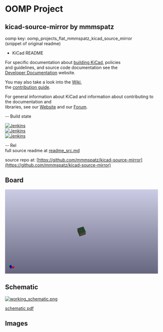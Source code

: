 # OOMP Project  
## kicad-source-mirror  by mmmspatz  
  
oomp key: oomp_projects_flat_mmmspatz_kicad_source_mirror  
(snippet of original readme)  
  
- KiCad README  
  
For specific documentation about [building KiCad](https://dev-docs.kicad.org/en/build/), policies  
and guidelines, and source code documentation see the  
[Developer Documentation](https://dev-docs.kicad.org) website.  
  
You may also take a look into the [Wiki](https://gitlab.com/kicad/code/kicad/-/wikis/home),  
the [contribution guide](https://dev-docs.kicad.org/en/contribute/).  
  
For general information about KiCad and information about contributing to the documentation and  
libraries, see our [Website](https://kicad.org/) and our [Forum](https://forum.kicad.info/).  
  
-- Build state  
  
[<img alt="Jenkins" src="https://img.shields.io/jenkins/build?jobUrl=https%3A%2F%2Fjenkins.simonrichter.eu%2Fview%2FKiCad%2520Status%2Fjob%2Flinux-kicad-head%2F&label=Linux%2C%20amd64&style=plastic">](https://jenkins.simonrichter.eu/view/KiCad%20Status/job/linux-kicad-head/)  
[<img alt="Jenkins" src="https://img.shields.io/jenkins/build?jobUrl=https%3A%2F%2Fjenkins.simonrichter.eu%2Fview%2FKiCad%2520Status%2Fjob%2Fwindows-kicad-msvc-head%2F&label=Windows%2C%20MSVC&style=plastic">](https://jenkins.simonrichter.eu/view/KiCad%20Status/job/windows-kicad-msvc-head/)  
[<img alt="Jenkins" src="https://img.shields.io/jenkins/build?jobUrl=https%3A%2F%2Fjenkins.simonrichter.eu%2Fview%2FKiCad%2520Status%2Fjob%2Fwindows-kicad-msys2-pipeline%2F&label=%28Windows%2C%20MSYS2%29%20Nightly%20Build&style=plastic">](https://jenkins.simonrichter.eu/view/KiCad%20Status/job/windows-kicad-msys2-pipeline/)  
  
-- Rel  
  full source readme at [readme_src.md](readme_src.md)  
  
source repo at: [https://github.com/mmmspatz/kicad-source-mirror](https://github.com/mmmspatz/kicad-source-mirror)  
## Board  
  
[![working_3d.png](working_3d_600.png)](working_3d.png)  
## Schematic  
  
[![working_schematic.png](working_schematic_600.png)](working_schematic.png)  
  
[schematic pdf](working_schematic.pdf)  
## Images  
